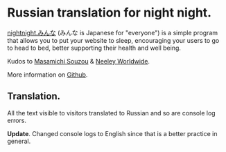# Russian translation for night night.

[nightnight.みんな](http://nightnight.xn--q9jyb4c/) (みんな is Japanese for "everyone") is a simple program that allows you to put your website to sleep, encouraging your users to go to head to bed, better supporting their health and well being.

Kudos to [Masamichi Souzou](http://mmsz.co/) & [Neeley Worldwide](http://neeleyworldwide.com/).

More information on [Github](https://github.com/nww/nightnight).

## Translation.

All the text visible to visitors translated to Russian and so are console log errors.

__Update__. Changed console logs to English since that is a better practice in general.